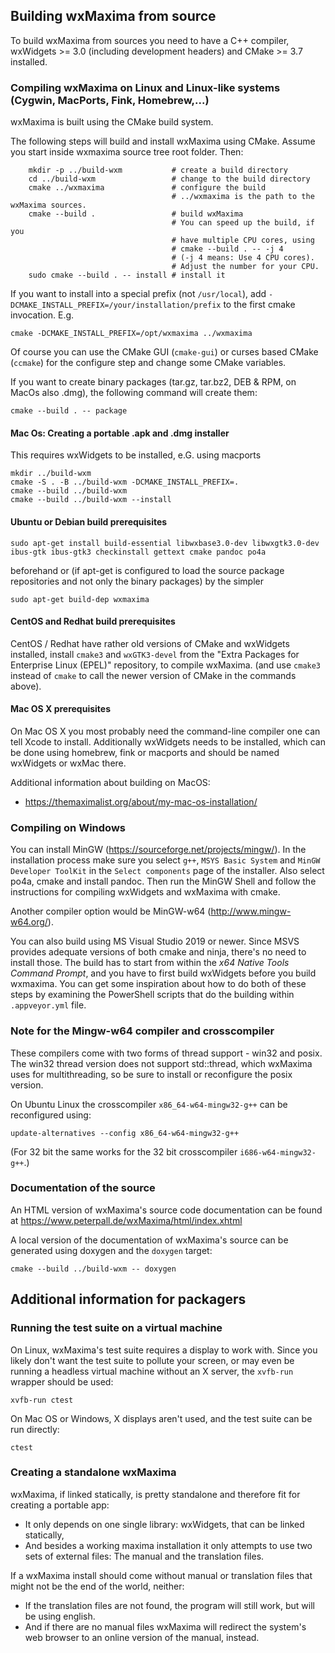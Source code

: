 Building wxMaxima from source
-----------------------------

To build wxMaxima from sources you need to have a C++ compiler,
wxWidgets >= 3.0 (including development headers) and
CMake >= 3.7 installed.

### Compiling wxMaxima on Linux and Linux-like systems (Cygwin, MacPorts, Fink, Homebrew,...)

wxMaxima is built using the CMake build system.

The following steps will build and install wxMaxima using CMake.
Assume you start inside wxmaxima source tree root folder. Then:

        mkdir -p ../build-wxm           # create a build directory
        cd ../build-wxm                 # change to the build directory
        cmake ../wxmaxima               # configure the build
                                        # ../wxmaxima is the path to the wxMaxima sources.
        cmake --build .                 # build wxMaxima
                                        # You can speed up the build, if you
                                        # have multiple CPU cores, using
                                        # cmake --build . -- -j 4
                                        # (-j 4 means: Use 4 CPU cores).
                                        # Adjust the number for your CPU.
        sudo cmake --build . -- install # install it

If you want to install into a special prefix (not `/usr/local`), add
`-DCMAKE_INSTALL_PREFIX=/your/installation/prefix` to the first
cmake invocation. E.g.

    cmake -DCMAKE_INSTALL_PREFIX=/opt/wxmaxima ../wxmaxima

Of course you can use the CMake GUI (`cmake-gui`) or curses based CMake
(`ccmake`) for the configure step and change some CMake variables.

If you want to create binary packages (tar.gz, tar.bz2, DEB & RPM, on MacOs
also .dmg), the following command will create them:

    cmake --build . -- package


#### Mac Os: Creating a portable .apk and .dmg installer

This requires wxWidgets to be installed, e.G. using macports

    mkdir ../build-wxm
    cmake -S . -B ../build-wxm -DCMAKE_INSTALL_PREFIX=.
    cmake --build ../build-wxm
    cmake --build ../build-wxm --install

#### Ubuntu or Debian build prerequisites

    sudo apt-get install build-essential libwxbase3.0-dev libwxgtk3.0-dev ibus-gtk ibus-gtk3 checkinstall gettext cmake pandoc po4a

beforehand or (if apt-get is configured to load the source package
repositories and not only the binary packages) by the simpler

    sudo apt-get build-dep wxmaxima

#### CentOS and Redhat build prerequisites

CentOS / Redhat have rather old versions of CMake and wxWidgets installed,
install `cmake3` and `wxGTK3-devel` from the "Extra Packages for Enterprise Linux (EPEL)"
repository, to compile wxMaxima. (and use `cmake3` instead of `cmake` to call
the newer version of CMake in the commands above).

#### Mac OS X prerequisites

On Mac OS X you most probably need the command-line compiler one can tell
Xcode to install. Additionally wxWidgets needs to be installed, which can
be done using homebrew, fink or macports and should be named wxWidgets or
wxMac there.

Additional information about building on MacOS:

- https://themaximalist.org/about/my-mac-os-installation/


### Compiling on Windows

You can install MinGW (https://sourceforge.net/projects/mingw/). In
the installation process make sure you select `g++`, `MSYS Basic
System` and `MinGW Developer ToolKit` in the `Select components` page
of the installer. Also select po4a, cmake and install pandoc.
Then run the MinGW Shell and follow the instructions for compiling
wxWidgets and wxMaxima with cmake.

Another compiler option would be MinGW-w64 (http://www.mingw-w64.org/).

You can also build using MS Visual Studio 2019 or newer. Since MSVS
provides adequate versions of both cmake and ninja, there's no need
to install those. The build has to start from within the  *x64 Native
Tools Command Prompt*, and you have to first build wxWidgets before
you build wxmaxima. You can get some inspiration about how to do both
of these steps by examining the PowerShell scripts that do the building
within `.appveyor.yml` file.


### Note for the Mingw-w64 compiler and crosscompiler

These compilers come with two forms of thread support - win32 and posix.
The win32 thread version does not support std::thread, which wxMaxima
uses for multithreading, so be sure to install or reconfigure the
posix version.

On Ubuntu Linux the crosscompiler `x86_64-w64-mingw32-g++` can be
reconfigured using:

    update-alternatives --config x86_64-w64-mingw32-g++

(For 32 bit the same works for the 32 bit crosscompiler `i686-w64-mingw32-g++`.)

### Documentation of the source

An HTML version of wxMaxima's source code documentation can be found at
https://www.peterpall.de/wxMaxima/html/index.xhtml

A local version of the documentation of wxMaxima's source can be
generated using doxygen and the `doxygen` target:

    cmake --build ../build-wxm -- doxygen


Additional information for packagers
------------------------------------

### Running the test suite on a virtual machine

On Linux, wxMaxima's test suite requires a display to work with.
Since you likely don't want the test suite to pollute your screen,
or may even be running a headless virtual machine without an X server,
the `xvfb-run` wrapper should be used:

    xvfb-run ctest

On Mac OS or Windows, X displays aren't used, and the test suite can be
run directly:

    ctest

### Creating a standalone wxMaxima

wxMaxima, if linked statically, is pretty standalone and therefore fit for
creating a portable app:

 * It only depends on one single library: wxWidgets, that can be linked
   statically,
 * And besides a working maxima installation it only attempts to use two
   sets of external files: The manual and the translation files.

If a wxMaxima install should come without manual or translation files that
might not be the end of the world, neither:

 * If the translation files are not found, the program will still work,
   but will be using english.
 * And if there are no manual files wxMaxima will redirect the system's web
   browser to an online version of the manual, instead.

